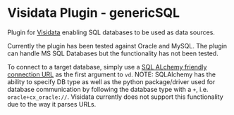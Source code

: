 # Visidata Plugin - genericSQL

Plugin for [Visidata](https://github.com/saulpw/visidata) enabling SQL databases to be used as data sources.

Currently the plugin has been tested against Oracle and MySQL. 
The plugin can handle MS SQL Databases but the functionality has not been tested. 

To connect to a target database, simply use a [SQL ALchemy friendly connection URL](https://docs.sqlalchemy.org/en/13/core/engines.html#database-urls) as the first argument to `vd`. 
NOTE: SQLAlchemy has the ability to specify DB type as well as the python package/driver used for database communication by following the database type with a `+`, i.e. `oracle+cx_oracle://`. Visidata currently does not support this functionality due to the way it parses URLs.
